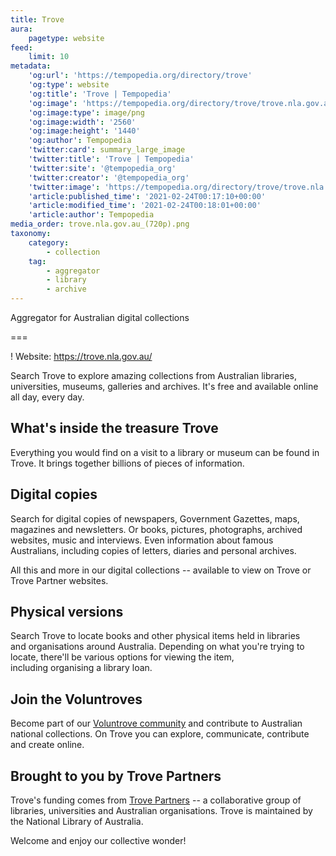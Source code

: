 ```yaml
---
title: Trove
aura:
    pagetype: website
feed:
    limit: 10
metadata:
    'og:url': 'https://tempopedia.org/directory/trove'
    'og:type': website
    'og:title': 'Trove | Tempopedia'
    'og:image': 'https://tempopedia.org/directory/trove/trove.nla.gov.au_(720p).png'
    'og:image:type': image/png
    'og:image:width': '2560'
    'og:image:height': '1440'
    'og:author': Tempopedia
    'twitter:card': summary_large_image
    'twitter:title': 'Trove | Tempopedia'
    'twitter:site': '@tempopedia_org'
    'twitter:creator': '@tempopedia_org'
    'twitter:image': 'https://tempopedia.org/directory/trove/trove.nla.gov.au_(720p).png'
    'article:published_time': '2021-02-24T00:17:10+00:00'
    'article:modified_time': '2021-02-24T00:18:01+00:00'
    'article:author': Tempopedia
media_order: trove.nla.gov.au_(720p).png
taxonomy:
    category:
        - collection
    tag:
        - aggregator
        - library
        - archive
---
```


Aggregator for Australian digital collections

===

! Website: https://trove.nla.gov.au/

Search Trove to explore amazing collections from Australian libraries, universities, museums, galleries and archives. It's free and available online all day, every day. 

What's inside the treasure Trove 
---------------------------------

Everything you would find on a visit to a library or museum can be found in Trove. It brings together billions of pieces of information. 

Digital copies 
---------------

Search for digital copies of newspapers, Government Gazettes, maps, magazines and newsletters. Or books, pictures, photographs, archived websites, music and interviews. Even information about famous Australians, including copies of letters, diaries and personal archives. 

All this and more in our digital collections -- available to view on Trove or Trove Partner websites. 

Physical versions 
------------------

Search Trove to locate books and other physical items held in libraries and organisations around Australia. Depending on what you're trying to locate, there'll be various options for viewing the item, including organising a library loan. 

Join the Voluntroves 
---------------------

Become part of our [Voluntrove community](https://trove.nla.gov.au/landing/community) and contribute to Australian national collections. On Trove you can explore, communicate, contribute and create online. 

Brought to you by Trove Partners 
---------------------------------

Trove's funding comes from [Trove Partners](https://trove.nla.gov.au/partners/list/all) -- a collaborative group of libraries, universities and Australian organisations. Trove is maintained by the National Library of Australia. 

Welcome and enjoy our collective wonder!